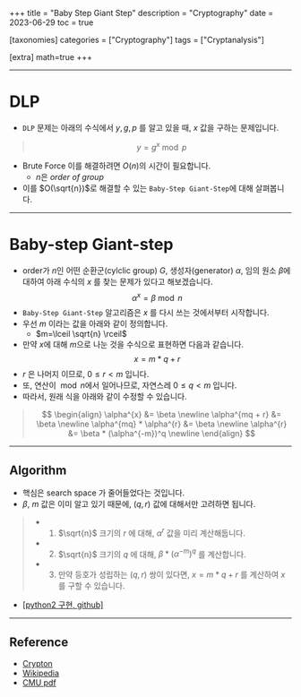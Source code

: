 +++
title = "Baby Step Giant Step"
description = "Cryptography"
date = 2023-06-29
toc = true

[taxonomies]
categories = ["Cryptography"]
tags = ["Cryptanalysis"]

[extra]
math=true
+++

---

# DLP
- `DLP` 문제는 아래의 수식에서 $y, g, p$ 를 알고 있을 때, $x$ 값을 구하는 문제입니다.
> $$y = g^x \bmod p$$
- <txtylw>Brute Force</txtylw> 이를 해결하려면 $O(n)$의 시간이 필요합니다.
    - $n$은 *order of group*
- 이를 $O(\sqrt{n})$로 해결할 수 있는 `Baby-Step Giant-Step`에 대해 살펴봅니다.

---

# Baby-step Giant-step
- <txtylw>order</txtylw>가 $n$인 어떤 <txtylw>순환군(cylclic group)</txtylw> $G$, <txtylw>생성자(generator)</txtylw> $\alpha$, 임의 원소 $\beta$에 대하여 아래 수식의 $x$ 를 찾는 문제가 있다고 해보겠습니다.
$${\alpha}^{x} = \beta \bmod n$$
- `Baby-Step Giant-Step` 알고리즘은 $x$ 를 다시 쓰는 것에서부터 시작합니다.
- 우선 $m$ 이라는 값을 아래와 같이 정의합니다.
    - $m=\lceil \sqrt{n} \rceil$
- 만약 $x$에 대해 $m$으로 나눈 것을 수식으로 표현하면 다음과 같습니다.
$$x = m * q + r$$
- $r$ 은 나머지 이므로, $0 \le r < m$ 입니다.
- 또, 연산이 $\bmod n$에서 일어나므로, 자연스레 $0 \le q < m$ 입니다.
- 따라서, 원래 식을 아래와 같이 수정할 수 있습니다.
> $$
> \begin{align}
> \alpha^{x} &= \beta \newline
> \alpha^{mq + r} &= \beta \newline
> \alpha^{mq} * \alpha^{r} &= \beta \newline
> \alpha^{r} &= \beta * (\alpha^{-m})^q \newline
> \end{align}
> $$

---
## Algorithm
- 핵심은 search space 가 줄어들었다는 것입니다.
- $\beta$, $m$ 값은 이미 알고 있기 때문에, $(q, r)$ 값에 대해서만 고려하면 됩니다.
> - 1. $\sqrt{n}$ 크기의 $r$ 에 대해, $\alpha^{r}$ 값을 미리 계산해둡니다.
> - 2. $\sqrt{n}$ 크기의 $q$ 에 대해, $\beta * (\alpha^{-m})^q$ 를 계산합니다.
> - 3. 만약 등호가 성립하는 $(q, r)$ 쌍이 있다면, $x = m*q + r$ 를 계산하여 $x$ 를 구할 수 있습니다.

- [[python2 구현, github]](https://github.com/ashutosh1206/Crypton/tree/master/Discrete-Logarithm-Problem/Algo-Baby-Step-Giant-Step#implementation)

---
## Reference
- [Crypton](https://github.com/ashutosh1206/Crypton/tree/master/Discrete-Logarithm-Problem/Algo-Baby-Step-Giant-Step#baby-step-giant-step-algorithm)
- [Wikipedia](https://en.wikipedia.org/wiki/Baby-step_giant-step)
- [CMU pdf](http://www.cs.umd.edu/~gasarch/COURSES/198/Su14/baby.pdf)
